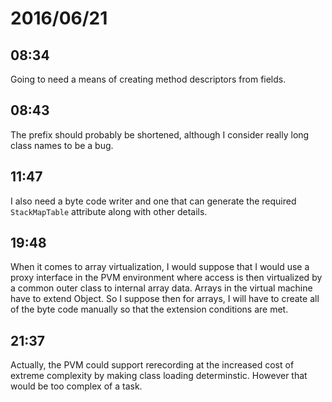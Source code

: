 # 2016/06/21

## 08:34

Going to need a means of creating method descriptors from fields.

## 08:43

The prefix should probably be shortened, although I consider really long
class names to be a bug.

## 11:47

I also need a byte code writer and one that can generate the required
`StackMapTable` attribute along with other details.

## 19:48

When it comes to array virtualization, I would suppose that I would use a
proxy interface in the PVM environment where access is then virtualized by a
common outer class to internal array data. Arrays in the virtual machine have
to extend Object. So I suppose then for arrays, I will have to create all of
the byte code manually so that the extension conditions are met.

## 21:37

Actually, the PVM could support rerecording at the increased cost of extreme
complexity by making class loading determinstic. However that would be too
complex of a task.

